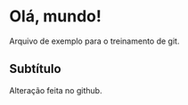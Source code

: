# Olá, mundo!

Arquivo de exemplo para o treinamento de git.

## Subtítulo

Alteração feita no github.
